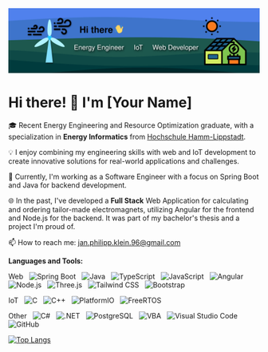 <img src="assets/top-animated.svg">

# Hi there! 👋 I'm [Your Name]

🎓 Recent Energy Engineering and Resource Optimization graduate, with a specialization in **Energy Informatics** from [Hochschule Hamm-Lippstadt](https://www.hshl.de/studieren/studiengaenge/bachelorstudiengaenge/energietechnik-und-ressourcenoptimierung).

💡 I enjoy combining my engineering skills with web and IoT development to create innovative solutions for real-world applications and challenges.

🔨 Currently, I'm working as a Software Engineer with a focus on Spring Boot and Java for backend development.

🌐 In the past, I've developed a **Full Stack** Web Application for calculating and ordering tailor-made electromagnets, utilizing Angular for the frontend and Node.js for the backend. It was part of my bachelor's thesis and a project I'm proud of.

📫 How to reach me: <nobr>jan.philipp.klein.96@gmail.com</nobr>

**Languages and Tools:** 

Web&nbsp;&nbsp;
![Spring Boot](https://img.shields.io/badge/-SpringBoot-black?logo=SpringBoot&style=social)&nbsp;&nbsp;
![Java](https://img.shields.io/badge/-Java-black?logo=java&style=social)&nbsp;&nbsp;
![TypeScript](https://img.shields.io/badge/-TypeScript-black?logo=typescript&style=social)&nbsp;&nbsp;
![JavaScript](https://img.shields.io/badge/-JavaScript-black?logo=javascript&style=social)&nbsp;&nbsp;
![Angular](https://img.shields.io/badge/-Angular-black?logo=angular&style=social)&nbsp;&nbsp;
![Node.js](https://img.shields.io/badge/-Node.js-black?logo=nodedotjs&style=social)&nbsp;&nbsp;
![Three.js](https://img.shields.io/badge/-Three.js-black?logo=threedotjs&style=social)&nbsp;&nbsp;
![Tailwind CSS](https://img.shields.io/badge/-tailwindcss-black?logo=android&style=social)&nbsp;&nbsp;
![Bootstrap](https://img.shields.io/badge/-Bootstrap-black?logo=bootstrap&style=social)&nbsp;&nbsp;


IoT&nbsp;&nbsp;
![C](https://img.shields.io/badge/-C-black?logo=c&style=social)&nbsp;&nbsp;
![C++](https://img.shields.io/badge/-C++-black?logo=cplusplus&style=social)&nbsp;&nbsp;
![PlatformIO](https://img.shields.io/badge/-PlatformIO-black?&style=social)&nbsp;&nbsp;
![FreeRTOS](https://img.shields.io/badge/-FreeRTOS-black?&style=social)&nbsp;&nbsp;

Other&nbsp;&nbsp;
![C#](https://img.shields.io/badge/-C%20Sharp-black?logo=CSharp&style=social)&nbsp;&nbsp;
![.NET](https://img.shields.io/badge/-.NET-black?logo=dotnet&style=social)&nbsp;&nbsp;
![PostgreSQL](https://img.shields.io/badge/-PostgresSQL-black?logo=postgresql&style=social)&nbsp;&nbsp;
![VBA](https://img.shields.io/badge/-VBA-black?&style=social)&nbsp;&nbsp;
![Visual Studio Code](https://img.shields.io/badge/-Visual%20Studio%20Code-black?logo=visualstudiocode&style=social)&nbsp;&nbsp;
![GitHub](https://img.shields.io/badge/-GitHub-black?logo=github&style=social)&nbsp;&nbsp;


[![Top Langs](https://github-readme-stats.vercel.app/api/top-langs/?username=jaklphil&layout=compact&hide_title=true)](https://github.com/jaklphil/github-readme-stats)

<!--
**jaklPhil/jaklPhil** is a ✨ _special_ ✨ repository because its `README.md` (this file) appears on your GitHub profile.
![HTML](https://img.shields.io/badge/-HTML5-black?logo=html5&style=social)&nbsp;&nbsp;
![CSS](https://img.shields.io/badge/-CSS3-black?logo=css3&style=social)&nbsp;&nbsp;
Here are some ideas to get you started:

- 
- 🌱 I’m currently learning ...
- 👯 I’m looking to collaborate on ...
- 🤔 I’m looking for help with ...
- 💬 Ask me about ...
- 📫 How to reach me: ...
- 😄 Pronouns: ...
- ⚡ Fun fact: ...
-->
